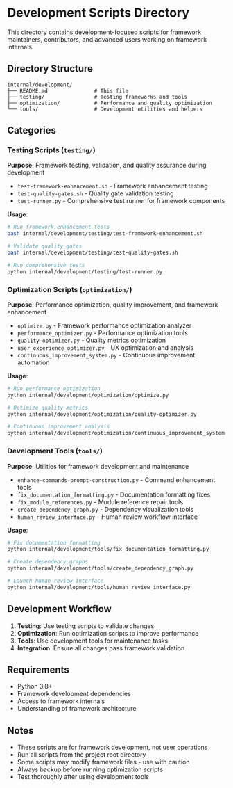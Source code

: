 # Development Scripts Directory

This directory contains development-focused scripts for framework maintainers, contributors, and advanced users working on framework internals.

## Directory Structure

```
internal/development/
├── README.md               # This file
├── testing/                # Testing frameworks and tools
├── optimization/           # Performance and quality optimization
└── tools/                  # Development utilities and helpers
```

## Categories

### Testing Scripts (`testing/`)
**Purpose**: Framework testing, validation, and quality assurance during development

- `test-framework-enhancement.sh` - Framework enhancement testing
- `test-quality-gates.sh` - Quality gate validation testing
- `test-runner.py` - Comprehensive test runner for framework components

**Usage**:
```bash
# Run framework enhancement tests
bash internal/development/testing/test-framework-enhancement.sh

# Validate quality gates
bash internal/development/testing/test-quality-gates.sh

# Run comprehensive tests
python internal/development/testing/test-runner.py
```

### Optimization Scripts (`optimization/`)
**Purpose**: Performance optimization, quality improvement, and framework enhancement

- `optimize.py` - Framework performance optimization analyzer
- `performance_optimizer.py` - Performance optimization tools
- `quality-optimizer.py` - Quality metrics optimization
- `user_experience_optimizer.py` - UX optimization and analysis
- `continuous_improvement_system.py` - Continuous improvement automation

**Usage**:
```bash
# Run performance optimization
python internal/development/optimization/optimize.py

# Optimize quality metrics
python internal/development/optimization/quality-optimizer.py

# Continuous improvement analysis
python internal/development/optimization/continuous_improvement_system.py
```

### Development Tools (`tools/`)
**Purpose**: Utilities for framework development and maintenance

- `enhance-commands-prompt-construction.py` - Command enhancement tools
- `fix_documentation_formatting.py` - Documentation formatting fixes
- `fix_module_references.py` - Module reference repair tools
- `create_dependency_graph.py` - Dependency visualization tools
- `human_review_interface.py` - Human review workflow interface

**Usage**:
```bash
# Fix documentation formatting
python internal/development/tools/fix_documentation_formatting.py

# Create dependency graphs
python internal/development/tools/create_dependency_graph.py

# Launch human review interface
python internal/development/tools/human_review_interface.py
```

## Development Workflow

1. **Testing**: Use testing scripts to validate changes
2. **Optimization**: Run optimization scripts to improve performance
3. **Tools**: Use development tools for maintenance tasks
4. **Integration**: Ensure all changes pass framework validation

## Requirements

- Python 3.8+
- Framework development dependencies
- Access to framework internals
- Understanding of framework architecture

## Notes

- These scripts are for framework development, not user operations
- Run all scripts from the project root directory
- Some scripts may modify framework files - use with caution
- Always backup before running optimization scripts
- Test thoroughly after using development tools